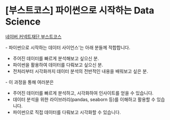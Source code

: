 # [부스트코스] 파이썬으로 시작하는 Data Science

[네이버 커넥트재단 부스트코스](https://www.edwith.org/boostcourse-ds-510/joinLectures/28137)



\- 파이썬으로 시작하는 데이터 사이언스'는 아래 분들께 적합합니다.

- 주어진 데이터를 빠르게 분석해보고 싶으신 분.
- 파이썬을 활용하여 데이터를 다뤄보고 싶으신 분.
- 전처리부터 시각화까지 데이터 분석의 전반적인 내용을 배워보고 싶은 분.

 

 

\- 이 과정을 통해 여러분은

- 주어진 데이터를 빠르게 분석하고, 시각화하여 인사이트를 얻을 수 있습니다.
- 데이터 분석을 위한 라이브러리(pandas, seaborn 등)를 이해하고 활용할 수 있습니다.
- 파이썬으로 직접 데이터를 다뤄보고 시각화할 수 있습니다.